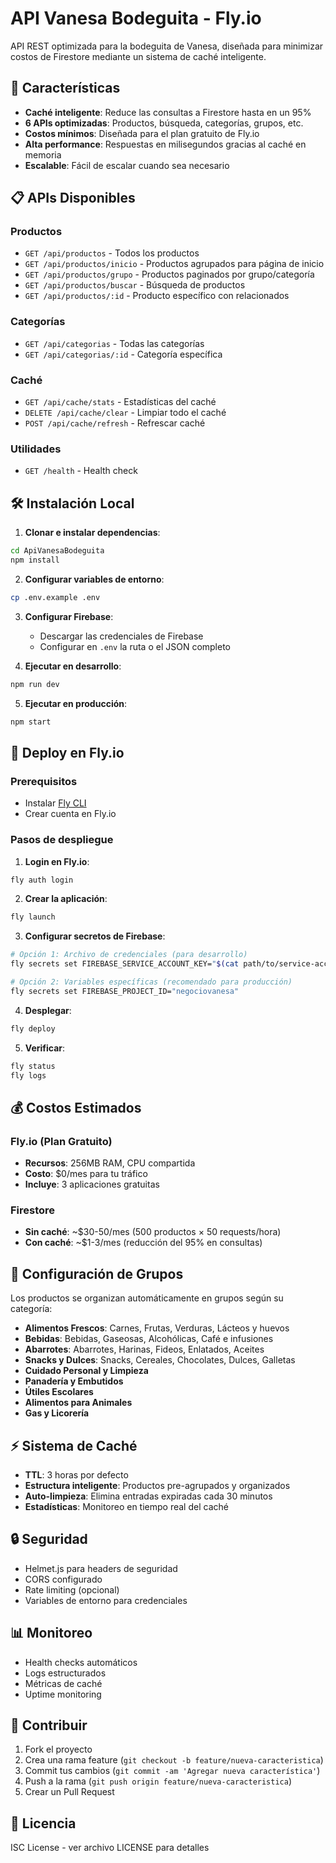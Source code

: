 # API Vanesa Bodeguita - Fly.io

API REST optimizada para la bodeguita de Vanesa, diseñada para minimizar costos de Firestore mediante un sistema de caché inteligente.

## 🚀 Características

- **Caché inteligente**: Reduce las consultas a Firestore hasta en un 95%
- **6 APIs optimizadas**: Productos, búsqueda, categorías, grupos, etc.
- **Costos mínimos**: Diseñada para el plan gratuito de Fly.io
- **Alta performance**: Respuestas en milisegundos gracias al caché en memoria
- **Escalable**: Fácil de escalar cuando sea necesario

## 📋 APIs Disponibles

### Productos
- `GET /api/productos` - Todos los productos
- `GET /api/productos/inicio` - Productos agrupados para página de inicio
- `GET /api/productos/grupo` - Productos paginados por grupo/categoría
- `GET /api/productos/buscar` - Búsqueda de productos
- `GET /api/productos/:id` - Producto específico con relacionados

### Categorías
- `GET /api/categorias` - Todas las categorías
- `GET /api/categorias/:id` - Categoría específica

### Caché
- `GET /api/cache/stats` - Estadísticas del caché
- `DELETE /api/cache/clear` - Limpiar todo el caché
- `POST /api/cache/refresh` - Refrescar caché

### Utilidades
- `GET /health` - Health check

## 🛠️ Instalación Local

1. **Clonar e instalar dependencias**:
```bash
cd ApiVanesaBodeguita
npm install
```

2. **Configurar variables de entorno**:
```bash
cp .env.example .env
```

3. **Configurar Firebase**:
   - Descargar las credenciales de Firebase
   - Configurar en `.env` la ruta o el JSON completo

4. **Ejecutar en desarrollo**:
```bash
npm run dev
```

5. **Ejecutar en producción**:
```bash
npm start
```

## 🚀 Deploy en Fly.io

### Prerequisitos
- Instalar [Fly CLI](https://fly.io/docs/getting-started/installing-flyctl/)
- Crear cuenta en Fly.io

### Pasos de despliegue

1. **Login en Fly.io**:
```bash
fly auth login
```

2. **Crear la aplicación**:
```bash
fly launch
```

3. **Configurar secretos de Firebase**:
```bash
# Opción 1: Archivo de credenciales (para desarrollo)
fly secrets set FIREBASE_SERVICE_ACCOUNT_KEY="$(cat path/to/service-account.json)"

# Opción 2: Variables específicas (recomendado para producción)
fly secrets set FIREBASE_PROJECT_ID="negociovanesa"
```

4. **Desplegar**:
```bash
fly deploy
```

5. **Verificar**:
```bash
fly status
fly logs
```

## 💰 Costos Estimados

### Fly.io (Plan Gratuito)
- **Recursos**: 256MB RAM, CPU compartida
- **Costo**: $0/mes para tu tráfico
- **Incluye**: 3 aplicaciones gratuitas

### Firestore
- **Sin caché**: ~$30-50/mes (500 productos × 50 requests/hora)
- **Con caché**: ~$1-3/mes (reducción del 95% en consultas)

## 🔧 Configuración de Grupos

Los productos se organizan automáticamente en grupos según su categoría:

- **Alimentos Frescos**: Carnes, Frutas, Verduras, Lácteos y huevos
- **Bebidas**: Bebidas, Gaseosas, Alcohólicas, Café e infusiones
- **Abarrotes**: Abarrotes, Harinas, Fideos, Enlatados, Aceites
- **Snacks y Dulces**: Snacks, Cereales, Chocolates, Dulces, Galletas
- **Cuidado Personal y Limpieza**
- **Panadería y Embutidos**
- **Útiles Escolares**
- **Alimentos para Animales**
- **Gas y Licorería**

## ⚡ Sistema de Caché

- **TTL**: 3 horas por defecto
- **Estructura inteligente**: Productos pre-agrupados y organizados
- **Auto-limpieza**: Elimina entradas expiradas cada 30 minutos
- **Estadísticas**: Monitoreo en tiempo real del caché

## 🔒 Seguridad

- Helmet.js para headers de seguridad
- CORS configurado
- Rate limiting (opcional)
- Variables de entorno para credenciales

## 📊 Monitoreo

- Health checks automáticos
- Logs estructurados
- Métricas de caché
- Uptime monitoring

## 🤝 Contribuir

1. Fork el proyecto
2. Crea una rama feature (`git checkout -b feature/nueva-caracteristica`)
3. Commit tus cambios (`git commit -am 'Agregar nueva característica'`)
4. Push a la rama (`git push origin feature/nueva-caracteristica`)
5. Crear un Pull Request

## 📝 Licencia

ISC License - ver archivo LICENSE para detalles
